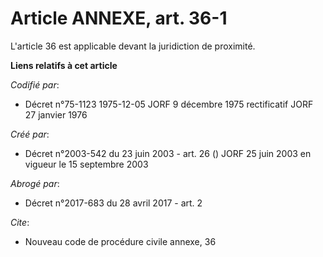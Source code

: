 # Article ANNEXE, art. 36-1

L'article 36 est applicable devant la juridiction de proximité.

**Liens relatifs à cet article**

_Codifié par_:

  - Décret n°75-1123 1975-12-05 JORF 9 décembre 1975 rectificatif JORF 27 janvier 1976

_Créé par_:

  - Décret n°2003-542 du 23 juin 2003 - art. 26 () JORF 25 juin 2003 en vigueur le 15 septembre 2003

_Abrogé par_:

  - Décret n°2017-683 du 28 avril 2017 - art. 2

_Cite_:

  - Nouveau code de procédure civile annexe, 36
